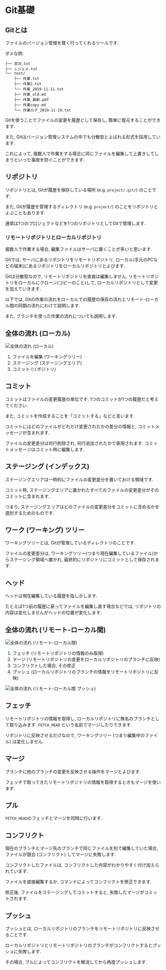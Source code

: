 # Git基礎


## Gitとは

ファイルのバージョン管理を賢く行ってくれるツールです.

ダメな例:

```
├── 目次.txt
├── レジュメ.txt
└── test/
    ├── 作業.txt
    ├── 作業2.txt
    └── 作業_2019-11-11.txt
    ├── 作業_old.md
    ├── 作業_最新.pdf
    ├── 作業copy.md
    └── 作業ログ_2019-11-19.txt
```

Gitを使うことでファイルの変更を履歴として保存し, 簡単に復元することができます.

また, Gitはバージョン管理システムの中でも分散型とよばれる形式を採用しています.

これによって, 複数人で作業をする場合に同じファイルを編集して上書きしてしまうといった事故を防ぐことができます.


## リポジトリ

リポジトリとは, Gitが履歴を保存している場所 (e.g. `project/.git/`) のことです.

また, Gitが履歴を管理するディレクトリ (e.g. `project/`) のことをリポジトリとよぶこともあります.

通常は1つのプロジェクトなどを1つのリポジトリとしてGitで管理します.

### リモートリポジトリとローカルリポジトリ

複数人で作業する場合, 編集ファイルはサーバに置くことが多いと思います.

Gitでは, サーバにあるリポジトリをリモートリポジトリ, ローカル(手元のPCなどの端末)にあるリポジトリをローカルリポジトリとよびます.

Gitは分散型なので, リモートリポジトリを直接は編集しません.
リモートリポジトリをローカルにクローン(コピーのこと)して, ローカルリポジトリとして変更を加えていきます.

以下では, Gitの作業の流れをローカルでの履歴の保存の流れとリモート-ローカル間の同期の流れにわけて説明します.

また, ブランチを使った作業の流れについても説明します.


## 全体の流れ (ローカル)

![全体の流れ (ローカル)](./resources/git-over-view-local.png)

1. ファイルを編集 (ワーキングツリー)
2. ステージング (ステージングエリア)
3. コミット (リポジトリ)


## コミット

コミットはファイルの変更履歴の単位です.
1つのコミットが1つの履歴だと考えてください.

また, コミットを作成することを「コミットする」などと言います.

コミットにはどのファイルがどれだけ変更されたかの差分の情報と, コミットメッセージが含まれます.

ファイルの変更差分は何行削除され, 何行追加されたかで表現されます.
コミットメッセージはコミット時に編集します.

## ステージング (インデックス)

ステージングエリアは一時的にファイルの変更差分を置いておける領域です.

コミット時, ステージングエリアに置かれたすべてのファイルの変更差分がそのコミットに含まれます.

つまり, ステージングエリアはどのファイルの変更差分をコミットに含めるかを選別するためのものです.


## ワーク (ワーキング) ツリー

ワーキングツリーとは, Gitが管理しているディレクトリのことです.

ファイルの変更差分は, ワーキングツリー(つまり現在編集しているファイル)からステージング領域へ置かれ, 最終的にリポジトリにコミットとして保存されます.

## ヘッド

ヘッドは現在編集している履歴を指し示します.

たとえば1つ前の履歴に戻ってファイルを編集し直す場合などでは, リポジトリの内容は変化しませんがヘッドの位置が変化します.


## 全体の流れ (リモート-ローカル間)

![全体の流れ (リモート-ローカル間)](./resources/git-over-view-remote-to-local.png)

1. フェッチ (リモートリポジトリの情報のみ取得)
2. マージ (リモートリポジトリの変更をローカルリポジトリのブランチに反映)
3. コンフリクトした場合, その修正
4. プッシュ (ローカルリポジトリのブランチの情報をリモートリポジトリに反映)

![全体の流れ (リモート-ローカル間 プッシュ)](./resources/git-over-view-remote-to-local-push.png)


## フェッチ

リモートリポジトリの情報を取得し, ローカルリポジトリに無名のブランチとして取り込みます.
`FETCH_HEAD` という名前でマージしたりできます.

リポジトリに反映させるだけなので, ワーキングツリー (つまり編集中のファイル) は変化しません.


## マージ

ブランチに他のブランチの変更を反映させる操作をマージとよびます.

フェッチで取ってきたリモートリポジトリの情報を取得するときもマージを使います.


## プル

`FETCH_HEAD`のフェッチとマージを同時に行います.


## コンフリクト

現在のブランチとマージ先のブランチで同じファイルを別で編集していた場合, ファイルが競合 (コンフリクト) してマージに失敗します.

コンフリクトしたファイルは, コンフリクトした内容がわかりやすく付け加えられています.

ファイルを直接編集するか, コマンドによってコンフリクトを修正できます.

修正後, ファイルをステージングしてコミットすると, 失敗したマージがコミットされます.


## プッシュ

プッシュとは, ローカルリポジトリのブランチをリモートリポジトリに反映させることです.

ローカルリポジトリとリモートリポジトリのブランチがコンフリクトするとプッシュに失敗します.

その場合, プルによってコンフリクトを解消してから再度プッシュします.
